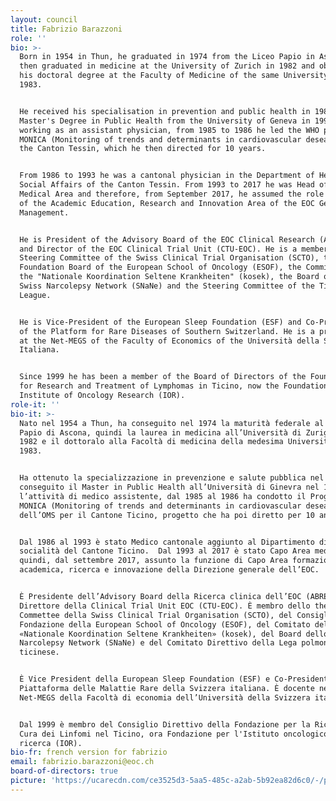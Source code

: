 ```yaml
---
layout: council
title: Fabrizio Barazzoni
role: ''
bio: >-
  Born in 1954 in Thun, he graduated in 1974 from the Liceo Papio in Ascona,
  then graduated in medicine at the University of Zurich in 1982 and obtained
  his doctoral degree at the Faculty of Medicine of the same University in
  1983. 


  He received his specialisation in prevention and public health in 1988 and his
  Master's Degree in Public Health from the University of Geneva in 1993. After
  working as an assistant physician, from 1985 to 1986 he led the WHO project
  MONICA (Monitoring of trends and determinants in cardiovascular deseases) for
  the Canton Tessin, which he then directed for 10 years. 


  From 1986 to 1993 he was a cantonal physician in the Department of Health and
  Social Affairs of the Canton Tessin. From 1993 to 2017 he was Head of the
  Medical Area and therefore, from September 2017, he assumed the role of Head
  of the Academic Education, Research and Innovation Area of the EOC General
  Management. 


  He is President of the Advisory Board of the EOC Clinical Research (ABREOC)
  and Director of the EOC Clinical Trial Unit (CTU-EOC). He is a member of the
  Steering Committee of the Swiss Clinical Trial Organisation (SCTO), the
  Foundation Board of the European School of Oncology (ESOF), the Committee of
  the "Nationale Koordination Seltene Krankheiten" (kosek), the Board of the
  Swiss Narcolepsy Network (SNaNe) and the Steering Committee of the Ticino Lung
  League. 


  He is Vice-President of the European Sleep Foundation (ESF) and Co-President
  of the Platform for Rare Diseases of Southern Switzerland. He is a professor
  at the Net-MEGS of the Faculty of Economics of the Università della Svizzera
  Italiana.


  Since 1999 he has been a member of the Board of Directors of the Foundation
  for Research and Treatment of Lymphomas in Ticino, now the Foundation for the
  Institute of Oncology Research (IOR).
role-it: ''
bio-it: >-
  Nato nel 1954 a Thun, ha conseguito nel 1974 la maturità federale al Liceo
  Papio di Ascona, quindi la laurea in medicina all’Università di Zurigo nel
  1982 e il dottoralo alla Facoltà di medicina della medesima Università nel
  1983. 


  Ha ottenuto la specializzazione in prevenzione e salute pubblica nel 1988 e ha
  conseguito il Master in Public Health all’Università di Ginevra nel 1993. Dopo
  l’attività di medico assistente, dal 1985 al 1986 ha condotto il Progetto
  MONICA (Monitoring of trends and determinants in cardiovascular deseases)
  dell’OMS per il Cantone Ticino, progetto che ha poi diretto per 10 anni. 


  Dal 1986 al 1993 è stato Medico cantonale aggiunto al Dipartimento di sanità e
  socialità del Cantone Ticino.  Dal 1993 al 2017 è stato Capo Area medica e ha
  quindi, dal settembre 2017, assunto la funzione di Capo Area formazione
  academica, ricerca e innovazione della Direzione generale dell’EOC. 


  È Presidente dell’Advisory Board della Ricerca clinica dell’EOC (ABREOC) e
  Direttore della Clinical Trial Unit EOC (CTU-EOC). È membro dello the Steering
  Commettee della Swiss Clinical Trial Organisation (SCTO), del Consiglio di
  Fondazione della European School of Oncology (ESOF), del Comitato della
  «Nationale Koordination Seltene Krankheiten» (kosek), del Board dello Swiss
  Narcolepsy Network (SNaNe) e del Comitato Direttivo della Lega polmonare
  ticinese. 


  È Vice President della European Sleep Foundation (ESF) e Co-Presidente della
  Piattaforma delle Malattie Rare della Svizzera italiana. È docente nel
  Net-MEGS della Facoltà di economia dell’Università della Svizzera italiana.


  Dal 1999 è membro del Consiglio Direttivo della Fondazione per la Ricerca e la
  Cura dei Linfomi nel Ticino, ora Fondazione per l'Istituto oncologico di
  ricerca (IOR).
bio-fr: french version for fabrizio
email: fabrizio.barazzoni@eoc.ch
board-of-directors: true
picture: 'https://ucarecdn.com/ce3525d3-5aa5-485c-a2ab-5b92ea82d6c0/-/preview/'
---
```


